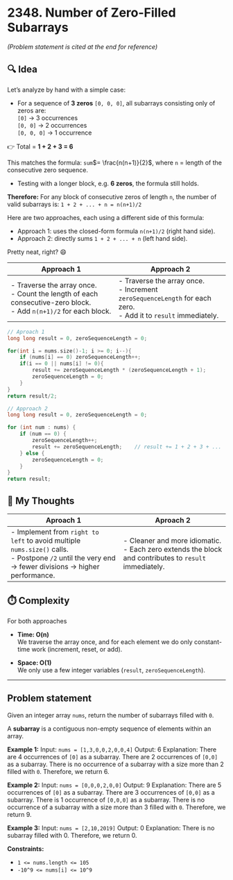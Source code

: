 # 2348. Number of Zero-Filled Subarrays
*(Problem statement is cited at the end for reference)*


## 🔍 Idea

Let’s analyze by hand with a simple case:

- For a sequence of **3 zeros** `[0, 0, 0]`, all subarrays consisting only of zeros are:<br>
`[0]` → 3 occurrences<br>
`[0, 0]` → 2 occurrences<br>
`[0, 0, 0]` → 1 occurrence

👉 Total = **1 + 2 + 3 = 6**

This matches the formula: `sum`$= \frac{n(n+1)}{2}$, where `n` = length of the consecutive zero sequence.


- Testing with a longer block, e.g. **6 zeros**, the formula still holds.

**Therefore:**
For any block of consecutive zeros of length `n`, the number of valid subarrays is:
`1 + 2 + ... + n = n(n+1)/2`

Here are two approaches, each using a different side of this formula:
- Approach 1: uses the closed-form formula `n(n+1)/2` (right hand side).
- Approach 2: directly sums `1 + 2 + ... + n` (left hand side).


Pretty neat, right? 😄

| Approach 1 | Approach 2 |
|---|---|
| - Traverse the array once.<br>- Count the length of each consecutive-zero block.<br>- Add `n(n+1)/2` for each block. | - Traverse the array once.<br>- Increment `zeroSequenceLength` for each zero.<br>- Add it to `result` immediately. |

```cpp
// Aproach 1
long long result = 0, zeroSequenceLength = 0;

for(int i = nums.size()-1; i >= 0; i--){
    if (nums[i] == 0) zeroSequenceLength++;
    if(i == 0 || nums[i] != 0){
        result += zeroSequenceLength * (zeroSequenceLength + 1);
        zeroSequenceLength = 0;
    }
}
return result/2;
```
```cpp
// Approach 2
long long result = 0, zeroSequenceLength = 0;

for (int num : nums) {
    if (num == 0) {
        zeroSequenceLength++;
        result += zeroSequenceLength;    // result += 1 + 2 + 3 + ...
    } else {
        zeroSequenceLength = 0;
    }
}
return result;
```


## 💬 My Thoughts

| Aproach 1 | Aproach 2 |
|----------|----------|
| - Implement from `right to left` to avoid multiple `nums.size()` calls. <br> - Postpone `/2` until the very end → fewer divisions → higher performance. | - Cleaner and more idiomatic. <br> - Each zero extends the block and contributes to `result` immediately. |


## ⏱️ Complexity
For both approaches
- **Time: O(n)**<br>
  We traverse the array once, and for each element we do only constant-time work (increment, reset, or add).

- **Space: O(1)**<br>
  We only use a few integer variables (`result`, `zeroSequenceLength`).

---

## Problem statement
Given an integer array `nums`, return the number of subarrays filled with `0`.

A **subarray** is a contiguous non-empty sequence of elements within an array.



**Example 1:**
Input: `nums = [1,3,0,0,2,0,0,4]`
Output: 6
Explanation:
There are 4 occurrences of `[0]` as a subarray.
There are 2 occurrences of `[0,0]` as a subarray.
There is no occurrence of a subarray with a size more than 2 filled with `0`. Therefore, we return 6.

**Example 2:**
Input: `nums = [0,0,0,2,0,0]`
Output: 9
Explanation:
There are 5 occurrences of `[0]` as a subarray.
There are 3 occurrences of `[0,0]` as a subarray.
There is 1 occurrence of `[0,0,0]` as a subarray.
There is no occurrence of a subarray with a size more than 3 filled with `0`. Therefore, we return 9.

**Example 3:**
Input: `nums = [2,10,2019]`
Output: 0
Explanation: There is no subarray filled with 0. Therefore, we return 0.


**Constraints:**
- `1 <= nums.length <= 105`
- `-10^9 <= nums[i] <= 10^9`
